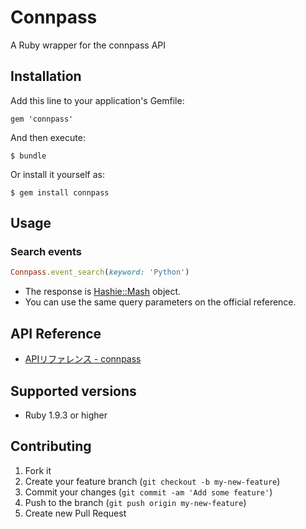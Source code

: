 # Connpass

A Ruby wrapper for the connpass API

## Installation

Add this line to your application's Gemfile:

    gem 'connpass'

And then execute:

    $ bundle

Or install it yourself as:

    $ gem install connpass

## Usage

### Search events

```ruby
Connpass.event_search(keyword: 'Python')
```

* The response is [Hashie::Mash](https://github.com/intridea/hashie#mash) object.
* You can use the same query parameters on the official reference.

## API Reference

- [APIリファレンス - connpass](http://connpass.com/about/api/)

## Supported versions

- Ruby 1.9.3 or higher

## Contributing

1. Fork it
2. Create your feature branch (`git checkout -b my-new-feature`)
3. Commit your changes (`git commit -am 'Add some feature'`)
4. Push to the branch (`git push origin my-new-feature`)
5. Create new Pull Request
